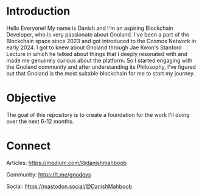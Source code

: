 # Introduction
Hello Everyone! My name is Danish and I'm an aspiring Blockchain Developer, who is very passionate about Gnoland. I've been a part of the Blockchain space since 2023 and got introduced to the Cosmos Network in early 2024. I got to knew about Gnoland through Jae Kwon's Stanford Lecture in which he talked about things that I deeply resonated with and made me genuinely curious about the platform. So I started engaging with the Gnoland community and after understanding its Philosophy, I've figured out that Gnoland is the most suitable blockchain for me to start my journey.

# Objective
The goal of this repository is to create a foundation for the work I'll doing over the next 6-12 months. 

# Connect
Articles:
https://medium.com/@danishmahboob

Community:
https://t.me/gnodevs

Social: https://mastodon.social/@DanishMahboob


